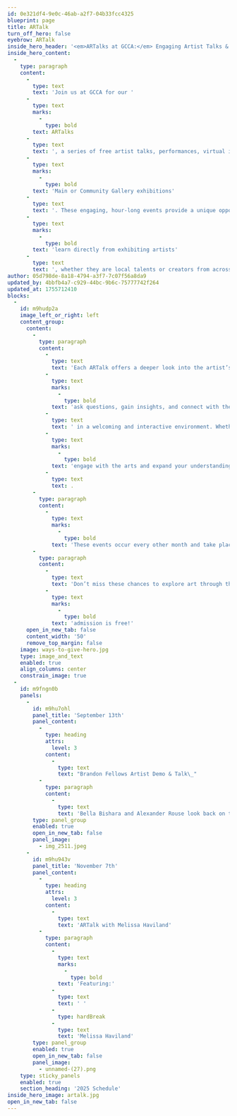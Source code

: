 ```yaml
---
id: 0e321df4-9e0c-46ab-a2f7-04b33fcc4325
blueprint: page
title: ARTalk
turn_off_hero: false
eyebrow: ARTalk
inside_hero_header: '<em>ARTalks at GCCA:</em> Engaging Artist Talks & Demonstrations'
inside_hero_content:
  -
    type: paragraph
    content:
      -
        type: text
        text: 'Join us at GCCA for our '
      -
        type: text
        marks:
          -
            type: bold
        text: ARTalks
      -
        type: text
        text: ', a series of free artist talks, performances, virtual interviews, and demonstrations held in conjunction with our '
      -
        type: text
        marks:
          -
            type: bold
        text: 'Main or Community Gallery exhibitions'
      -
        type: text
        text: '. These engaging, hour-long events provide a unique opportunity to '
      -
        type: text
        marks:
          -
            type: bold
        text: 'learn directly from exhibiting artists'
      -
        type: text
        text: ', whether they are local talents or creators from across the U.S.'
author: 05d798de-8a18-4794-a3f7-7c07f56a8da9
updated_by: 4bbfb4a7-c929-44bc-9b6c-75777742f264
updated_at: 1755712410
blocks:
  -
    id: m9hudp2a
    image_left_or_right: left
    content_group:
      content:
        -
          type: paragraph
          content:
            -
              type: text
              text: 'Each ARTalk offers a deeper look into the artist’s creative process, inspirations, and techniques. Attendees can '
            -
              type: text
              marks:
                -
                  type: bold
              text: 'ask questions, gain insights, and connect with the artists'
            -
              type: text
              text: ' in a welcoming and interactive environment. Whether you’re an artist, student, or simply an art enthusiast, ARTalks are a fantastic way to '
            -
              type: text
              marks:
                -
                  type: bold
              text: 'engage with the arts and expand your understanding of contemporary creative practices'
            -
              type: text
              text: .
        -
          type: paragraph
          content:
            -
              type: text
              marks:
                -
                  type: bold
              text: 'These events occur every other month and take place in January, March, May, July, September, and November.'
        -
          type: paragraph
          content:
            -
              type: text
              text: 'Don’t miss these chances to explore art through the eyes of its makers—'
            -
              type: text
              marks:
                -
                  type: bold
              text: 'admission is free!'
      open_in_new_tab: false
      content_width: '50'
      remove_top_margin: false
    image: ways-to-give-hero.jpg
    type: image_and_text
    enabled: true
    align_columns: center
    constrain_image: true
  -
    id: m9fngn0b
    panels:
      -
        id: m9hu7ohl
        panel_title: 'September 13th'
        panel_content:
          -
            type: heading
            attrs:
              level: 3
            content:
              -
                type: text
                text: "Brandon Fellows Artist Demo & Talk\_"
          -
            type: paragraph
            content:
              -
                type: text
                text: 'Bella Bishara and Alexander Rouse look back on their year in the 2025 Brandon Fellows program and demonstrate what they have learned.'
        type: panel_group
        enabled: true
        open_in_new_tab: false
        panel_image:
          - img_2511.jpeg
      -
        id: m9hu943v
        panel_title: 'November 7th'
        panel_content:
          -
            type: heading
            attrs:
              level: 3
            content:
              -
                type: text
                text: 'ARTalk with Melissa Haviland'
          -
            type: paragraph
            content:
              -
                type: text
                marks:
                  -
                    type: bold
                text: 'Featuring:'
              -
                type: text
                text: ' '
              -
                type: hardBreak
              -
                type: text
                text: 'Melissa Haviland'
        type: panel_group
        enabled: true
        open_in_new_tab: false
        panel_image:
          - unnamed-(27).png
    type: sticky_panels
    enabled: true
    section_heading: '2025 Schedule'
inside_hero_image: artalk.jpg
open_in_new_tab: false
---
```

